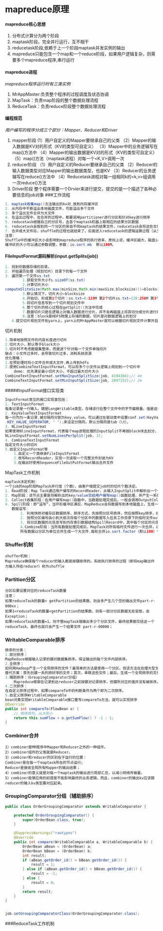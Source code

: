 # mapreduce原理
#### mapreduce核心思想
1. 分布式计算分为两个阶段
2. maptask阶段，完全并行运行，互不相干
3. reducetask阶段,依赖于上一个阶段maptask并发实例的输出
4. mapreduce只能包含一个map和一个reduce阶段，如果用户逻辑复杂，则需要多个mapreduce程序,串行运行
#### mapreduce进程
*mapreduce程序运行时有三类实例*
1. MrAppMaster:负责整个程序的过程调度及状态协调
2. MapTask：负责map阶段的整个数据处理流程
3. ReduceTask：负责reduce阶段整个数据处理流程
#### 编程规范
*用户编写的程序分成三个部分：Mapper、Reducer和Driver*
1. mapper阶段
   (1）用户自定义的Mapper要继承自己的父类
   （2）Mapper的输入数据是KV对的形式（KV的类型可自定义）
   （3）Mapper中的业务逻辑写在map()方法中
   （4）Mapper的输出数据是KV对的形式（KV的类型可自定义）
   （5）map()方法（maptask进程）对每一个<K,V>调用一次
2. reducer阶段
  （1）用户自定义的Reducer要继承自己的父类
  （2）Reducer的输入数据类型对应Mapper的输出数据类型，也是KV
  （3）Reducer的业务逻辑写在reduce()方法中
  （4）Reducetask进程对每一组相同k的<k,v>组调用一次reduce()方法
3. Driver阶段
  整个程序需要一个Drvier来进行提交，提交的是一个描述了各种必要信息的job对象
###工作流程

```java
1. maptask收集map()方法输出的kv对,放到内存缓冲区
2. 从内存中不断溢出本地磁盘文件，可能溢出多个文件
3. 多个溢出文件合并为大文件
4. 在溢出过程中，及合并的过程中，都要调用partitioner进行分区和针对key进行排序
5. reducetask根据自己的分区号，去各个maptask机器上取相应的结果分区数据
6. reducetask会取到同一个分区的来自不同maptask的结果文件，reducetask会将这些文件再进行合并（归并排序）
7. 合并成大文件后，shuffle的过程也就结束了，后面进入reducetask的逻辑运算过程（从文件中取出一个一个的键值对group，调用用户自定义的reduce()方法）
注意:
Shuffle中的缓冲区大小会影响到mapreduce程序的执行效率，原则上说，缓冲区越大，磁盘io的次数越少，执行速度就越快。
缓冲区的大小可以通过参数调整，参数：io.sort.mb  默认100M。
```

#### FileInputFormat源码解析(input.getSplits(job))

```java
1. 找到你数据存储的目录。
2. 开始遍历处理（规划切片）目录下的每一个文件
3. 遍历第一个文件ss.txt
		1.获取文件大小fs.sizeOf(ss.txt)
		2.计算切片大小
computeSliteSize(Math.max(minSize,Math.min(maxSize,blocksize)))=blocksize=128M
        3.默认情况下，切片大小=blocksize
        4.开始切，形成第1个切片：ss.txt—0:128M 第2个切片ss.txt—128:256M 第3个切片ss.txt—256M:300M（每次切片时，都要判断切完剩下的部分是否大于块的1.1倍，不大于1.1倍就划分一块切片）
        5.将切片信息写到一个切片规划文件中
        6.整个切片的核心过程在getSplit()方法中完成
        7.数据切片只是在逻辑上对输入数据进行分片，并不会再磁盘上将其切分成分片进行存储。InputSplit只记录了分片的元数据信息，比如起始位置、长度以及所在的节点列表等
        8.注意：block是HDFS物理上存储的数据，切片是对数据逻辑上的划分
   4.提交切片规划文件到yarn上，yarn上的MrAppMaster就可以根据切片规划文件计算开启maptask个数
```

切片机制

```java
1.简单地按照文件的内容长度进行切片
2.切片大小，默认等于block大小
3.切片时不考虑数据集整体，而是逐个针对每一个文件单独切片
缺点：小文件过多时，会导致切片过多，消耗系统资源
优化策略：
1.在预处理时将小文件合并成大文件,再上传到hdfs
2.使用CombineTextInputFormat，可以将多个小文件从逻辑上规划到一个切片中
    demo: 优先满足最小切片大小，不超过最大切片大小
CombineTextInputFormat.setMaxInputSplitSize(job, 4194304);// 4m
CombineTextInputFormat.setMinInputSplitSize(job, 2097152);// 2m
```

#####InputFormat接口实现类

```java
InputFormat常见的接口实现类包括：
1. TextInputFormat
每条记录是一行输入。键是LongWritable类型，存储该行在整个文件中的字节偏移量。值是这行的内容，不包括任何行终止符
2. KeyValueTextInputFormat
每一行均为一条记录,被分隔符分割为key,value。可以通过在驱动类中设置conf.set(KeyValueLineRecordReader
.KEY_VALUE_SEPERATOR, " ");来设定分隔符。默认分隔符是tab（\t）。
3. NLineInputFormat
如果使用NlineInputFormat，代表每个map进程处理的InputSplit不再按block块去划分，而是按NlineInputFormat指定的行数N来划分。即输入文件的总行数/N=切片数，如果不整除，切片数=商+1。
NLineInputFormat.setNumLinesPerSplit(job, 3);
4. CombineTextInputFormat
指定文件大小的切片
5.自定义InputFormat等
    1.自定义一个类继承FileInputFormat
    2.改写RecordReader，实现一次读取一个完整文件封装为KV
    3.在输出时使用SequenceFileOutPutFormat输出合并文件
```

MapTask工作机制

```java
mapTask决定机制:
一个job的map阶段MapTask并行度（个数），由客户端提交job时的切片个数决定。
1. Read阶段：Map Task通过用户编写的RecordReader，从输入InputSplit中解析出一个个key/value。
2. Map阶段：该节点主要是将解析出的key/value交给用户编写map()函数处理，并产生一系列新的key/value。
3. Collect收集阶段：在用户编写map()函数中，当数据处理完成后，一般会调用OutputCollector.collect()输出结果。在该函数内部，它会将生成的key/value分区（调用Partitioner），并写入一个环形内存缓冲区中。
4. Spill阶段：即“溢写”，当环形缓冲区满后，MapReduce会将数据写到本地磁盘上，生成一个临时文件。需要注意的是，将数据写入本地磁盘之前，先要对数据进行一次本地排序，并在必要时对数据进行合并、压缩等操作。
   数据溢写:
       1. 利用快排对缓存区数据排序，排序方式，先按照分区号排序，然后按照key排序，经过排序后，数据以分区为单位聚集再一起，同一分区内所有数据按照key有序。
       2. 按照分区编号由小到大依次将每个分区中的数据写入任务工作目录下的临时文件output/spillN.out（N表示当前溢写次数）中。如果用户设置了Combiner，则写入文件之前，对每个分区中的数据进行一次聚集操作。
       3. 将分区数据的元信息写到内存索引数据结构SpillRecord中，其中每个分区的元信息包括在临时文件中的偏移量、压缩前数据大小和压缩后数据大小。如果当前内存索引大小超过1MB，则将内存索引写到文件output/spillN.out.index中。
       4.Combine阶段：当所有数据处理完成后，MapTask对所有临时文件进行一次合并，以确保最终只会生成一个数据文件。
       所有数据以分区为单位合并生成一个大文件,每轮合并io.sort.factor（默认100）个文件,重复生成一个大文件,让每个MapTask最终只生成一个数据文件，可避免同时打开大量文件和同时读取大量小文件产生的随机读取带来的开销
```

### Shuffer机制

```
shuffer机制：
Mapreduce确保每个reducer的输入都是按键排序的。系统执行排序的过程（即将map输出作为输入传给reducer）称为shuffle
```

### Partition分区

```
分区后要设置对应的reduceTask数量
注意：
如果reduceTask的数量> getPartition的结果数，则会多产生几个空的输出文件part-r-000xx；
如果1<reduceTask的数量<getPartition的结果数，则有一部分分区数据无处安放，会Exception；
如果reduceTask的数量=1，则不管mapTask端输出多少个分区文件，最终结果都交给这一个reduceTask，最终也就只会产生一个结果文件 part-r-00000；
```

### WritableComparable排序

```java
排序的分类：
1.部分排序：
MapReduce根据输入记录的键对数据集排序。保证输出的每个文件内部排序。
2.全排序：
如何用Hadoop产生一个全局排序的文件？最简单的方法是使用一个分区。但该方法在处理大型文件时效率极低，因为一台机器必须处理所有输出文件，从而完全丧失了MapReduce所提供的并行架构。
替代方案：首先创建一系列排好序的文件；其次，串联这些文件；最后，生成一个全局排序的文件。主要思路是使用一个分区来描述输出的全局排序。例如：可以为上述文件创建3个分区，在第一分区中，记录的单词首字母a-g，第二分区记录单词首字母h-n, 第三分区记录单词首字母o-z。
3.辅助排序：（GroupingComparator分组）
	Mapreduce框架在记录到达reducer之前按键对记录排序，但键所对应的值并没有被排序。甚至在不同的执行轮次中，这些值的排序也不固定，因为它们来自不同的map任务且这些map任务在不同轮次中完成时间各不相同。一般来说，大多数MapReduce程序会避免让reduce函数依赖于值的排序。但是，有时也需要通过特定的方法对键进行排序和分组等以实现对值的排序
4.二次排序：
在自定义排序过程中，如果compareTo中的判断条件为两个即为二次排序。
5.自定义排序WritableComparable
bean对象实现WritableComparable接口重写compareTo方法，就可以实现排序
@Override
public int compareTo(FlowBean o) {
	// 倒序排列，从大到小
	return this.sumFlow > o.getSumFlow() ? -1 : 1;
}

```

### Combiner合并

```
1）combiner是MR程序中Mapper和Reducer之外的一种组件。
2）combiner组件的父类就是Reducer。
3）combiner和reducer的区别在于运行的位置：
Combiner是在每一个maptask所在的节点运行;
Reducer是接收全局所有Mapper的输出结果；
4）combiner的意义就是对每一个maptask的输出进行局部汇总，以减小网络传输量。
5）combiner能够应用的前提是不能影响最终的业务逻辑，而且，combiner的输出kv应该跟reducer的输入kv类型要对应起来。
```

### GroupingComparator分组（辅助排序）

```java
public class OrderGroupingComparator extends WritableComparator {

	protected OrderGroupingComparator() {
		super(OrderBean.class, true);
	}

	@SuppressWarnings("rawtypes")
	@Override
	public int compare(WritableComparable a, WritableComparable b) {
		OrderBean aBean = (OrderBean) a;
		OrderBean bBean = (OrderBean) b;
		int result;
		if (aBean.getOrder_id() > bBean.getOrder_id()) {
			result = 1;
		} else if (aBean.getOrder_id() < bBean.getOrder_id()) {
			result = -1;
		} else {
			result = 0;
		}
		return result;
	}
}


job.setGroupingComparatorClass(OrderGroupingComparator.class);
```



###ReduceTask工作机制

```

```

